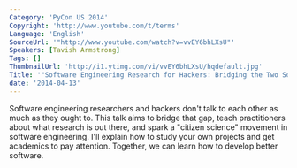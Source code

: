 ```yaml
---
Category: 'PyCon US 2014'
Copyright: 'http://www.youtube.com/t/terms'
Language: 'English'
SourceUrl: '"http://www.youtube.com/watch?v=vvEY6bhLXsU"'
Speakers: [Tavish Armstrong]
Tags: []
ThumbnailUrl: 'http://i1.ytimg.com/vi/vvEY6bhLXsU/hqdefault.jpg'
Title: '"Software Engineering Research for Hackers: Bridging the Two Solitudes"'
date: '2014-04-13'
---
```

Software engineering researchers and hackers don't talk to each other as much as they ought to. This talk aims to bridge that gap, teach practitioners about what research is out there, and spark a "citizen science" movement in software engineering. I'll explain how to study your own projects and get academics to pay attention. Together, we can learn how to develop better software.
